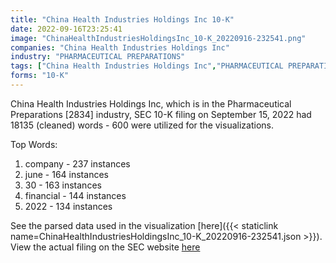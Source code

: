 ```yaml
---
title: "China Health Industries Holdings Inc 10-K"
date: 2022-09-16T23:25:41
image: "ChinaHealthIndustriesHoldingsInc_10-K_20220916-232541.png"
companies: "China Health Industries Holdings Inc"
industry: "PHARMACEUTICAL PREPARATIONS"
tags: ["China Health Industries Holdings Inc","PHARMACEUTICAL PREPARATIONS","09-15-2022","10-K"]
forms: "10-K"
---
```

China Health Industries Holdings Inc, which is in the Pharmaceutical Preparations [2834] industry, SEC 10-K filing on September 15, 2022 had 18135 (cleaned) words - 600 were utilized for the visualizations.

Top Words:
1. company - 237 instances
2. june - 164 instances
3. 30 - 163 instances
4. financial - 144 instances
5. 2022 - 134 instances


See the parsed data used in the visualization [here]({{< staticlink name=ChinaHealthIndustriesHoldingsInc_10-K_20220916-232541.json >}}).  
View the actual filing on the SEC website [here](https://www.sec.gov/Archives/edgar/data/1309057/0001213900-22-056075.txt)